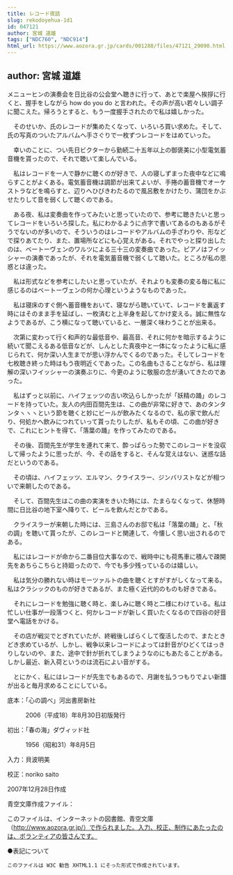 ```yaml
---
title: レコード夜話
slug: rekodoyehua-1d1
id: 047121
author: 宮城 道雄
tags: ["NDC760", "NDC914"]
html_url: https://www.aozora.gr.jp/cards/001288/files/47121_29090.html
---
```


## author: 宮城 道雄

メニューヒンの演奏会を日比谷の公会堂へ聴きに行って、あとで楽屋へ挨拶に行くと、握手をしながら how do you do と言われた。その声が高い若々しい調子に聞こえた。帰ろうとすると、もう一度握手されたので私は嬉しかった。

　そのせいか、氏のレコードが集めたくなって、いろいろ買い求めた。そして、氏の写真のついたアルバムへ手さぐりで一枚ずつレコードをはめていった。

　幸いのことに、つい先日ビクターから勤続二十五年以上の御褒美に小型電気蓄音機を貰ったので、それで聴いて楽しんでいる。

　私はレコードを一人で静かに聴くのが好きで、人の寝しずまった夜中などに鳴らすことがよくある。電気蓄音機は調節が出来てよいが、手捲の蓄音機でオーケストラなどを鳴らすと、辺りへひびきわたるので風呂敷をかけたり、蒲団をかぶせたりして音を弱くして聴くのである。

　ある夜、私は変奏曲を作ってみたいと思っていたので、参考に聴きたいと思ってレコードをいろいろ探した。私にわかるように点字で書いてあるのもあるがそうでないのが多いので、そういうのはレコードやアルバムの手ざわりや、形などで探りあてたり、また、置場所などにも心覚えがある。それでやっと探り出したのは、ベートーヴェンのワルツによる三十三の変奏曲であった。ピアノはフイッシャーの演奏であったが、それを電気蓄音機で弱くして聴いた。ところが私の思惑とは違った。

　私は形式などを参考にしたいと思っていたが、それよりも変奏の変る毎に私に感じるのはベートーヴェンの何か心理というようなものであった。

　私は寝床のすぐ側へ蓄音機をおいて、寝ながら聴いていて、レコードを裏返す時にはそのまま手を延ばし、一枚済むと上半身を起してかけ変える。誠に無性なようであるが、こう横になって聴いていると、一層深く味わうことが出来る。

　次第に変わって行く和声的な最低音や、最高音、それに何かを暗示するように続いて聞こえるある低音などが、しんとした真夜中と一体になったように私に感じられて、何か深い人生までが思い浮かんでくるのであった。そしてレコードを七枚聴き終った時はもう夜明近くであった。この名曲もさることながら、私は理解の深いフイッシャーの演奏ぶりに、今更のように敬服の念が湧いてきたのであった。

　私はずっと以前に、ハイフェッツの古い吹込らしかったが「妖精の踊」のレコードを持っていた。友人の内田百間先生は、この曲が非常に好きで、あのタンタンタヽヽヽという節を聴くと妙にビールが飲みたくなるので、私の家で飲んだり、何処かへ飲みにつれていって貰ったりしたが、私もその頃、この曲が好きで、これにヒントを得て、「落葉の踊」を作ってみたのである。

　その後、百間先生が学生を連れて来て、酔っぱらった勢でこのレコードを没収して帰ったように思ったが、今、その話をすると、そんな覚えはない、迷惑な話だというのである。

　その頃は、ハイフェッツ、エルマン、クライスラー、ジンバリストなどが相ついで来朝したのである。

　そして、百間先生はこの曲の実演をきいた時には、たまらなくなって、休憩時間に日比谷の地下室へ降りて、ビールを飲んだとかである。

　クライスラーが来朝した時には、三島さんのお邸で私は「落葉の踊」と、「秋の調」を聴いて貰ったが、このレコードと関連して、今懐しく思い出されるのである。

　私にはレコードが命から二番目位大事なので、戦時中にも荷馬車に積んで疎開先をあちらこちらと持廻ったので、今でも多少残っているのは嬉しい。

　私は気分の勝れない時はモーツァルトの曲を聴くとすがすがしくなって来る。私はクラシックのものが好きであるが、また極く近代的のものも好きである。

　それにレコードを勉強に聴く時と、楽しみに聴く時と二様にわけている。私は忙しい仕事が一段落つくと、何かレコードが新しく買いたくなるので四谷の好音堂へ電話をかける。

　その店が戦災でとぎれていたが、終戦後しばらくして復活したので、またときどき求めているが、しかし、戦争以来レコードによっては針音がひどくてはっきりしないのや、また、途中で針が折れてしまうようなのにもあたることがある。しかし最近、新入荷というのは流石によい音がする。

　とにかく、私にはレコードが先生でもあるので、月謝を払うつもりでよい新譜が出ると毎月求めることにしている。













底本：「心の調べ」河出書房新社


　　　2006（平成18）年8月30日初版発行

初出：「春の海」ダヴィッド社

　　　1956（昭和31）年8月5日

入力：貝波明美

校正：noriko saito

2007年12月28日作成

青空文庫作成ファイル：

このファイルは、インターネットの図書館、青空文庫（http://www.aozora.gr.jp/）で作られました。入力、校正、制作にあたったのは、ボランティアの皆さんです。











●表記について


	このファイルは W3C 勧告 XHTML1.1 にそった形式で作成されています。